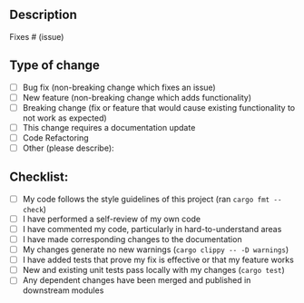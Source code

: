 ## Description

<!-- Please include a summary of the change and which issue is fixed. Please also include relevant motivation and context. List any dependencies that are required for this change. -->

Fixes # (issue)

## Type of change

<!-- Please delete options that are not relevant. -->

- [ ] Bug fix (non-breaking change which fixes an issue)
- [ ] New feature (non-breaking change which adds functionality)
- [ ] Breaking change (fix or feature that would cause existing functionality to not work as expected)
- [ ] This change requires a documentation update
- [ ] Code Refactoring
- [ ] Other (please describe):

## Checklist:

- [ ] My code follows the style guidelines of this project (ran `cargo fmt --check`)
- [ ] I have performed a self-review of my own code
- [ ] I have commented my code, particularly in hard-to-understand areas
- [ ] I have made corresponding changes to the documentation
- [ ] My changes generate no new warnings (`cargo clippy -- -D warnings`)
- [ ] I have added tests that prove my fix is effective or that my feature works
- [ ] New and existing unit tests pass locally with my changes (`cargo test`)
- [ ] Any dependent changes have been merged and published in downstream modules
